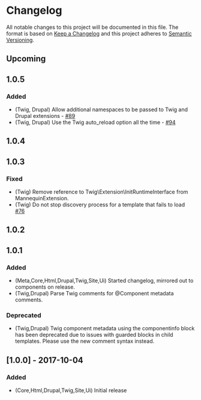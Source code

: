 # Changelog
All notable changes to this project will be documented in this file.
The format is based on [Keep a Changelog](http://keepachangelog.com/en/1.0.0/)
and this project adheres to [Semantic Versioning](http://semver.org/spec/v2.0.0.html).

## Upcoming
## 1.0.5
### Added
- (Twig, Drupal) Allow additional namespaces to be passed to Twig and Drupal extensions - [#89](https://github.com/LastCallMedia/Mannequin/issues/89)
- (Twig, Drupal) Use the Twig auto_reload option all the time - [#94](https://github.com/LastCallMedia/Mannequin/issues/94)

## 1.0.4
## 1.0.3
### Fixed
- (Twig) Remove reference to Twig\Extension\InitRuntimeInterface from MannequinExtension.
- (Twig) Do not stop discovery process for a template that fails to load [#76](https://github.com/LastCallMedia/Mannequin/issues/76)

## 1.0.2
## 1.0.1
### Added
- (Meta,Core,Html,Drupal,Twig,Site,Ui) Started changelog, mirrored out to components on release.
- (Twig,Drupal) Parse Twig comments for @Component metadata comments.

### Deprecated
- (Twig,Drupal) Twig component metadata using the componentinfo block has been deprecated due to issues with guarded blocks in child templates.  Please use the new comment syntax instead.

## [1.0.0] - 2017-10-04
### Added
- (Core,Html,Drupal,Twig,Site,Ui) Initial release
